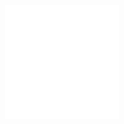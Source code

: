 <!DOCTYPE html>
<html lang="en">

<head>  
  <meta charset="UTF-8">
  <meta name="viewport" content="width=device-width, initial-scale=1.0">
</head>

<body>
  <!-- Featured Image -->
 <div align="center">
    <img src="https://github.com/hetdabhi/hetdabhi/blob/main/Let's%20Code.gif" width="300" height="300">
  </div>
<!--   <img src="https://github-readme-activity-graph.vercel.app/graph?username=hetdabhi&radius=16&theme=dracula&area=true&order=5" height="300" alt="activity-graph graph"  />
</div>
 --->
</body> 

</html>  

